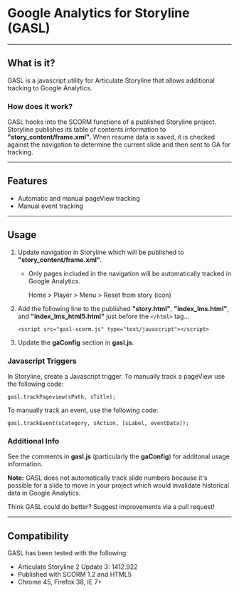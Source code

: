 # Google Analytics for Storyline (GASL)
----------------

## What is it?

GASL is a javascript utility for Articulate Storyline that allows additional tracking to Google Analytics.


### How does it work?

GASL hooks into the SCORM functions of a published Storyline project. Storyline publishes its table of contents information to **"story_content/frame.xml"**. When resume data is saved, it is checked against the navigation to determine the current slide and then sent to GA for tracking.

---------------

## Features

- Automatic and manual pageView tracking
- Manual event tracking

---------------

## Usage

1. Update navigation in Storyline which will be published to **"story_content/frame.xml"**.
   - Only pages included in the navigation will be automatically tracked in Google Analytics.

       Home > Player > Menu > Reset from story (icon)
2. Add the following line to the published **"story.html"**, **"index_lms.html"**, and **"index_lms_html5.html"** just before the `</html>` tag...

    `<script src="gasl-scorm.js" type="text/javascript"></script>`

3. Update the **gaConfig** section in **gasl.js**.

### Javascript Triggers

In Storyline, create a Javascript trigger. To manually track a pageView use the following code:

    gasl.trackPageview(sPath, sTitle);

To manually track an event, use the following code:

    gasl.trackEvent(sCategory, sAction, [sLabel, eventData]);

### Additional Info

See the comments in **gasl.js** (particularly the **gaConfig**) for additonal usage information.

**Note:** GASL does not automatically track slide numbers because it's possible for a slide to move in your project which would invalidate historical data in Google Analytics. 

Think GASL could do better? Suggest improvements via a pull request!

---------------

## Compatibility

GASL has been tested with the following:
- Articulate Storyline 2 Update 3: 1412.922 
- Published with SCORM 1.2 and HTML5
- Chrome 45, Firefox 38, IE 7+

